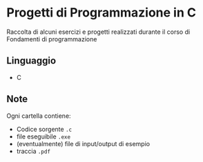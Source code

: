 # Progetti di Programmazione in C

Raccolta di alcuni esercizi e progetti realizzati durante il corso di Fondamenti di programmazione

## Linguaggio

- C 

## Note

Ogni cartella contiene:
- Codice sorgente `.c`
- file eseguibile `.exe`
- (eventualmente) file di input/output di esempio
- traccia `.pdf`
